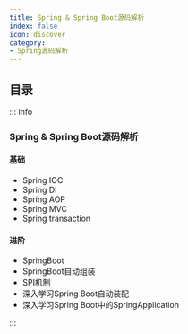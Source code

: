 ```yaml
---
title: Spring & Spring Boot源码解析
index: false
icon: discover
category:
- Spring源码解析
---
```


## 目录

::: info

### Spring & Spring Boot源码解析
#### 基础
+ Spring IOC
+ Spring DI
+ Spring AOP
+ Spring MVC
+ Spring transaction


#### 进阶
+ SpringBoot
+ SpringBoot自动组装
+ SPI机制
+ 深入学习Spring Boot自动装配
+ 深入学习Spring Boot中的SpringApplication

:::
